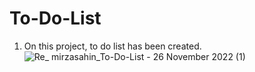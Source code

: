 # To-Do-List

1. On this project, to do list has been created.
![Re_ mirzasahin_To-Do-List - 26 November 2022 (1)](https://user-images.githubusercontent.com/71216931/204108499-c13c66e7-a080-4827-acae-b1618c4c0705.gif)
